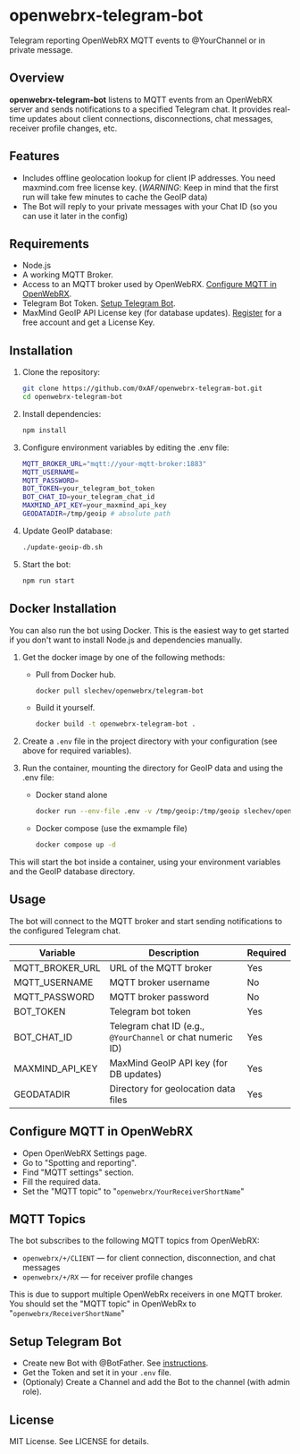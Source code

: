 # openwebrx-telegram-bot

Telegram reporting OpenWebRX MQTT events to @YourChannel or in private message.

## Overview

**openwebrx-telegram-bot** listens to MQTT events from an OpenWebRX server and sends notifications to a specified Telegram chat. It provides real-time updates about client connections, disconnections, chat messages, receiver profile changes, etc.

## Features

- Includes offline geolocation lookup for client IP addresses. You need maxmind.com free license key. (*WARNING*: Keep in mind that the first run will take few minutes to cache the GeoIP data)
- The Bot will reply to your private messages with your Chat ID (so you can use it later in the config)

## Requirements

- Node.js
- A working MQTT Broker.
- Access to an MQTT broker used by OpenWebRX. [Configure MQTT in OpenWebRX](#configure-mqtt-in-openwebrx).
- Telegram Bot Token. [Setup Telegram Bot](#setup-telegram-bot).
- MaxMind GeoIP API License key (for database updates). [Register](https://maxmind.com) for a free account and get a License Key.

## Installation

1. Clone the repository:

   ```sh
   git clone https://github.com/0xAF/openwebrx-telegram-bot.git
   cd openwebrx-telegram-bot
   ```

1. Install dependencies:

    ```sh
    npm install
    ```

1. Configure environment variables by editing the .env file:

    ```sh
    MQTT_BROKER_URL="mqtt://your-mqtt-broker:1883"
    MQTT_USERNAME=
    MQTT_PASSWORD=
    BOT_TOKEN=your_telegram_bot_token
    BOT_CHAT_ID=your_telegram_chat_id
    MAXMIND_API_KEY=your_maxmind_api_key
    GEODATADIR=/tmp/geoip # absolute path
    ```

1. Update GeoIP database:

    ```sh
    ./update-geoip-db.sh
    ```

1. Start the bot:

    ```sh
    npm run start
    ```

## Docker Installation

You can also run the bot using Docker. This is the easiest way to get started if you don't want to install Node.js and dependencies manually.

1. Get the docker image by one of the following methods:

    - Pull from Docker hub.

        ```sh
        docker pull slechev/openwebrx/telegram-bot
        ```

    - Build it yourself.

        ```sh
        docker build -t openwebrx-telegram-bot .
        ```

1. Create a `.env` file in the project directory with your configuration (see above for required variables).

1. Run the container, mounting the directory for GeoIP data and using the .env file:

    - Docker stand alone

        ```sh
        docker run --env-file .env -v /tmp/geoip:/tmp/geoip slechev/openwebrx-telegram-bot
        ```

    - Docker compose (use the exmample file)

        ```sh
        docker compose up -d
        ```

This will start the bot inside a container, using your environment variables and the GeoIP database directory.

## Usage

The bot will connect to the MQTT broker and start sending notifications to the configured Telegram chat.

| Variable           | Description                                               | Required |
|--------------------|-----------------------------------------------------------|----------|
| MQTT_BROKER_URL    | URL of the MQTT broker                                    | Yes      |
| MQTT_USERNAME      | MQTT broker username                                      | No       |
| MQTT_PASSWORD      | MQTT broker password                                      | No       |
| BOT_TOKEN          | Telegram bot token                                        | Yes      |
| BOT_CHAT_ID        | Telegram chat ID (e.g., `@YourChannel` or chat numeric ID)| Yes      |
| MAXMIND_API_KEY    | MaxMind GeoIP API key (for DB updates)                    | Yes      |
| GEODATADIR         | Directory for geolocation data files                      | Yes      |

## Configure MQTT in OpenWebRX

- Open OpenWebRX Settings page.
- Go to "Spotting and reporting".
- Find "MQTT settings" section.
- Fill the required data.
- Set the "MQTT topic" to "`openwebrx/YourReceiverShortName`"

## MQTT Topics

The bot subscribes to the following MQTT topics from OpenWebRX:

- `openwebrx/+/CLIENT` — for client connection, disconnection, and chat messages
- `openwebrx/+/RX` — for receiver profile changes

This is due to support multiple OpenWebRx receivers in one MQTT broker. You should set the "MQTT topic" in OpenWebRx to "`openwebrx/ReceiverShortName`"

## Setup Telegram Bot

- Create new Bot with @BotFather. See [instructions](https://core.telegram.org/bots/features#creating-a-new-bot).
- Get the Token and set it in your `.env` file.
- (Optionaly) Create a Channel and add the Bot to the channel (with admin role).

## License

MIT License. See LICENSE for details.
